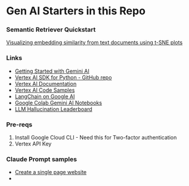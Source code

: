 # Gen AI Starters in this Repo

### Semantic Retriever Quickstart
[Visualizing embedding similarity from text documents using t-SNE plots](https://cloud.google.com/vertex-ai/docs/generative-ai/tutorials)

### Links
- [Getting Started with Gemini AI](https://ai.google.dev/docs#get-started-with-the-gemini-api)
- [Vertex AI SDK for Python - GitHub repo](https://github.com/googleapis/python-aiplatform)
- [Vertex AI Documentation](https://cloud.google.com/vertex-ai/docs)
- [Vertex AI Code Samples](https://cloud.google.com/vertex-ai/docs/samples)
- [LangChain on Google AI](https://cloud.google.com/vertex-ai/docs/generative-ai/learn-resources#langchain_%F0%9F%A6%9C%EF%B8%8F%F0%9F%94%97)
- [Google Colab Gemini AI Notebooks](https://github.com/googlecolab/colabtools/tree/main/notebooks)
- [LLM Hallucination Leaderboard](https://github.com/vectara/hallucination-leaderboard/)


### Pre-reqs
1. Install Google Cloud CLI - Need this for Two-factor authentication
2. Vertex API Key

### Claude Prompt samples
- [Create a single page website](https://docs.anthropic.com/claude/page/website-wizard)
- 
